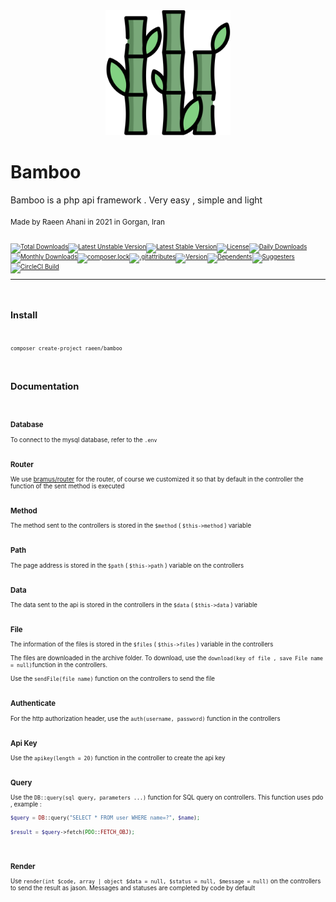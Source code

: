 <center>
<img src="icon.ico" width="200">
</center>

<h1>Bamboo</h1>
Bamboo is a php api framework . Very easy , simple and light
<br><br>
<small>Made by Raeen Ahani in 2021 in Gorgan, Iran<small>
 <br><br>
 
  [![Total Downloads](https://poser.pugx.org/raeen/bambo/downloads)](//packagist.org/packages/raeen/bambo)[![Latest Unstable Version](https://poser.pugx.org/raeen/bambo/v/unstable)](//packagist.org/packages/raeen/bambo)[![Latest Stable Version](https://poser.pugx.org/raeen/bambo/v)](//packagist.org/packages/raeen/bambo)[![License](https://poser.pugx.org/raeen/bambo/license)](//packagist.org/packages/raeen/bambo)[![Daily Downloads](https://poser.pugx.org/raeen/bambo/d/daily)](//packagist.org/packages/raeen/bambo)[![Monthly Downloads](https://poser.pugx.org/raeen/bambo/d/monthly)](//packagist.org/packages/raeen/bambo)[![composer.lock](https://poser.pugx.org/raeen/bambo/composerlock)](//packagist.org/packages/raeen/bambo)[![.gitattributes](https://poser.pugx.org/raeen/bambo/gitattributes)](//packagist.org/packages/raeen/bambo)[![Version](https://poser.pugx.org/raeen/bambo/version)](//packagist.org/packages/raeen/bambo)[![Dependents](https://poser.pugx.org/raeen/bambo/dependents)](//packagist.org/packages/raeen/bambo)[![Suggesters](https://poser.pugx.org/raeen/bambo/suggesters)](//packagist.org/packages/raeen/bambo)[![CircleCI Build](https://poser.pugx.org/raeen/bambo/circleci)](//packagist.org/packages/raeen/bambo)

****
<br>

<h2>Install</h2>

<br>

```shell
composer create-project raeen/bamboo
```
<br>

<h2>Documentation</h2>

<br>

<h3>Database</h3>

To connect to the mysql database, refer to the ``.env``
<br><br>
<h3>Router</h3>

We use <a href="https://github.com/bramus/router">bramus/router</a> for the router, of course we customized it so that by default in the controller the function of the sent method is executed
<br><br>
<h3>Method</h3>

The method sent to the controllers is stored in the ``$method`` ( ``$this->method`` ) variable
<br><br>
<h3>Path</h3>

The page address is stored in the ``$path`` ( ``$this->path`` ) variable on the controllers
<br><br>
<h3>Data</h3>

The data sent to the api is stored in the controllers in the ``$data``  ( ``$this->data`` ) variable
<br><br>
<h3>File</h3>

The information of the files is stored in the ``$files`` ( ``$this->files`` ) variable in the controllers
<br><br>
The files are downloaded in the archive folder. To download, use the ``download(key of file , save File name = null)``function in the controllers.
<br><br>
Use the ``sendFile(file name)`` function on the controllers to send the file
<br><br>
<h3>Authenticate</h3>

For the http authorization header, use the ``auth(username, password)`` function in the controllers
<br><br>
<h3>Api Key</h3>

Use the ``apikey(length = 20)`` function in the controller to create the api key
<br><br>
<h3>Query</h3>

Use the  ``DB::query(sql query, parameters ...)``  function for SQL query on controllers. This function uses pdo
, example : 
```php
$query = DB::query("SELECT * FROM user WHERE name=?", $name);

$result = $query->fetch(PDO::FETCH_OBJ);
```
<br>
<h3>Render</h3>

Use  ``render(int $code, array | object $data = null, $status = null, $message = null)`` on the controllers to send the result as jason. Messages and statuses are completed by code by default

